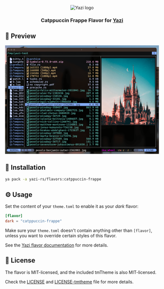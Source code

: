 <div align="center">
  <img src="https://github.com/sxyazi/yazi/blob/main/assets/logo.png?raw=true" alt="Yazi logo" width="20%">
</div>

<h3 align="center">
	Catppuccin Frappe Flavor for <a href="https://github.com/sxyazi/yazi">Yazi</a>
</h3>

## 👀 Preview

<img src="preview.png" width="600" />

## 🎨 Installation

```sh
ya pack -a yazi-rs/flavors:catppuccin-frappe
```

## ⚙️ Usage

Set the content of your `theme.toml` to enable it as your _dark_ flavor:

```toml
[flavor]
dark = "catppuccin-frappe"
```

Make sure your `theme.toml` doesn't contain anything other than `[flavor]`, unless you want to override certain styles of this flavor.

See the [Yazi flavor documentation](https://yazi-rs.github.io/docs/flavors/overview) for more details.

## 📜 License

The flavor is MIT-licensed, and the included tmTheme is also MIT-licensed.

Check the [LICENSE](LICENSE) and [LICENSE-tmtheme](LICENSE-tmtheme) file for more details.
